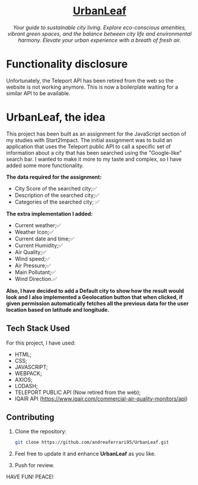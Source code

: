 <h1 align="center">
    <a href="https://urbanleaf.netlify.app/">UrbanLeaf
    </a>
</h1>

<p align="center">
  <i align="center">Your guide to sustainable city living. Explore eco-conscious amenities, vibrant green spaces, and the balance between city life and environmental harmony. Elevate your urban experience with a breath of fresh air.</i>
</p>

# Functionality disclosure

Unfortunately, the Teleport API has been retired from the web so the website is not working anymore. This is now a boilerplate waiting for a similar API to be available.


# UrbanLeaf, the idea

This project has been built as an assignment for the JavaScript section of my studies with Start2Impact. The initial assignment was to build an application that uses the Teleport public API to call a specific set of information about a city that has been searched
using the "Google-like" search bar. I wanted to make it more to my taste and complex, so I have added some more functionality.

**The data required for the assignment:**
- City Score of the searched city;✅
- Description of the searched city;✅
- Categories of the searched city; ✅

**The extra implementation I added:**
 - Current weather;✅
 - Weather Icon;✅
 - Current date and time;✅
 - Current Humidity;✅
 - Air Quality;✅
 - Wind speed;✅
 - Air Pressure;✅
 - Main Pollutant;✅
 - Wind Direction.✅

**Also, I have decided to add a Default city to show how the result would look and I also implemented a Geolocation button that when clicked, if given permission automatically fetches all the previous data for the user location based on latitude and longitude.**

## Tech Stack Used

For this project, I have used:
- HTML;
- CSS;
- JAVASCRIPT;
- WEBPACK;
- AXIOS;
- LODASH;
- TELEPORT PUBLIC API (Now retired from the web);
- IQAIR API (https://www.iqair.com/commercial-air-quality-monitors/api)




## Contributing

1. Clone the repository:

   ```bash
   git clone https://github.com/andreaferrari95/UrbanLeaf.git
   ```

2. Feel free to update it and enhance **UrbanLeaf** as you like.

3. Push for review.

HAVE FUN! PEACE!
